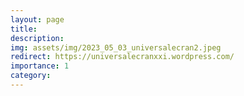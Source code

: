 ```yaml
---
layout: page
title:  
description: 
img: assets/img/2023_05_03_universalecran2.jpeg
redirect: https://universalecranxxi.wordpress.com/
importance: 1
category: 
---
```


